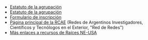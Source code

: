* [Estatuto de la agrupación](https://drive.google.com/file/d/1Q49UgYZg62wRjKetZcTtvN-PLAiEeKVU/view?usp=sharing)
* <a href="https://drive.google.com/file/d/1Q49UgYZg62wRjKetZcTtvN-PLAiEeKVU/view?usp=sharing" target="_blank">Estatuto de la agrupación</a>
* [Formulario de inscripción](https://docs.google.com/forms/d/e/1FAIpQLSdaX7gtdMpDebjeY5kOoCjdOVHQvNK6QfAm4KLA7JBELTNSbg/viewform) 
* [Página principal de la RCAE](https://rcae.info/) (Redes de Argentinos Investigadores, Científicos y Tecnólogos en el Exterior, "Red de Redes")
* [Más enlaces a recursos de Raíces NE-USA](https://linktr.ee/raices_ne_usa)